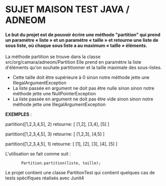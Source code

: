 # SUJET MAISON TEST JAVA / ADNEOM

####  Le but du projet est de pouvoir écrire une méthode "partition" qui prend un paramètre « liste » et un paramètre « taille » et retourne une liste de sous liste, où chaque sous liste a au maximum « taille » éléments.



La méthode partition se trouve dans la classe src/org/camara/adneom/Partition
Elle prend en paramètre la liste d'éléments qu'on souhate partitionner et la taille maximale des  sous-listes.

- Cette taille doit être supérieure à 0 sinon notre méthode jette une IllegalArgumentException
- La liste passée en argument ne doit pas être nulle sinon sinon notre méthode jette une NullPointerException
- La liste passée en argument ne doit pas être vide sinon sinon notre méthode jette une IllegalArgumentException

**EXEMPLES** :

partition([1,2,3,4,5], 2) retourne: [ [1,2], [3,4], [5] ]

partition([1,2,3,4,5], 3) retourne: [ [1,2,3], [4,5] ]

partition([1,2,3,4,5], 1) retourne: [ [1], [2], [3], [4], [5] ]

L'utilisation se fait comme suit :
    
           Partition.partition(liste, taille);

Le projet contient une classe PartitionTest qui contient quelques cas de tests spécifiques réalisés avec Junit4

